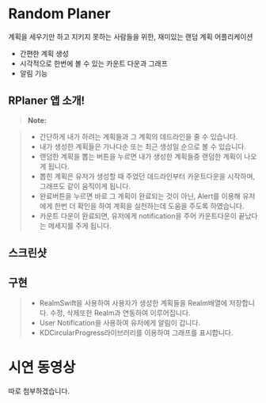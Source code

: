 **Random Planer**
==================
계획을 세우기만 하고 지키지 못하는 사람들을 위한, 
재미있는 랜덤 계획 어플리케이션

  - 간편한 계획 생성
  - 시각적으로 한번에 볼 수 있는 카운트 다운과 그래프
  - 알림 기능




**RPlaner 앱 소개!**
---

> **Note:**

> -  간단하게 내가 하려는 계획들과 그 계획의 데드라인을 줄 수 있습니다. 
> -  내가 생성한 계획들은 가나다순 또는 최근 생성일 순으로 볼 수 있습니다. 
> -  랜덤한 계획을 뽑는 버튼을 누르면 내가 생성한 계획들중 랜덤한 계획이 나오게 됩니다. 
> -  뽑힌 계획은 유저가 생성할 때 주었던 데드라인부터 카운트다운을 시작하며, 그래프도 같이 움직이게 됩니다. 
> - 완료버튼을 누르면 바로 그 계획이 완료되는 것이 아닌, Alert를 이용해 유저에게 한번 더 확인을 하여 계획을 실천하는데 도움을 주도록 하였습니다.
> - 카운트 다운이 완료되면, 유저에게 notification을 주어 카운트다운이 끝났다는 메세지를 주게 됩니다. 

**스크린샷**
---




**구현**
--------

> - RealmSwift을 사용하여 사용자가 생성한 계획들을 Realm배열에 저장합니다.  수정, 삭제또한 Realm과 연동하여 이루어집니다. 
> - User Notification을 사용하여 유저에게 알림이 갑니다. 
> - KDCircularProgress라이브러리를 이용하여 그래프를 표시합니다. 
> 


**시연 동영상**
==========
따로 첨부하겠습니다. 
